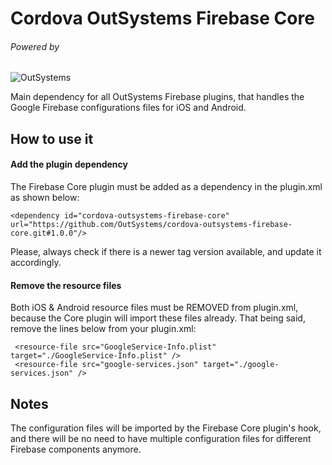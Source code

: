 # Cordova OutSystems Firebase Core

###### Powered by  
![OutSystems][oslogo-image]

[oslogo-image]:https://www.outsystems.com/-/media/themes/outsystems/website/site-theme/imgs/logo.svg

Main dependency for all OutSystems Firebase plugins, that handles the Google Firebase configurations files for iOS and Android. 


## How to use it


#### Add the plugin dependency
The Firebase Core plugin must be added as a dependency in the plugin.xml as shown below:
```
<dependency id="cordova-outsystems-firebase-core" url="https://github.com/OutSystems/cordova-outsystems-firebase-core.git#1.0.0"/>
```
Please, always check if there is a newer tag version available, and update it accordingly.

#### Remove the resource files
Both iOS & Android resource files must be REMOVED from plugin.xml, because the Core plugin will import these files already. That being said, remove the lines below from your plugin.xml:
```
 <resource-file src="GoogleService-Info.plist" target="./GoogleService-Info.plist" />
 <resource-file src="google-services.json" target="./google-services.json" />
```

## Notes
The configuration files will be imported by the Firebase Core plugin's hook, and there will be no need to have multiple configuration files for different Firebase components anymore.
